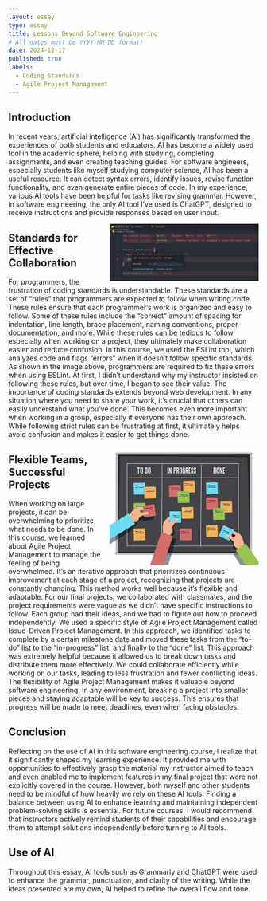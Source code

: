 ```yaml
---
layout: essay
type: essay
title: Lessons Beyond Software Engineering
# All dates must be YYYY-MM-DD format!
date: 2024-12-17
published: true
labels:
  - Coding Standards
  - Agile Project Management
---
```


## Introduction
In recent years, artificial intelligence (AI) has significantly transformed the experiences of both students and educators. AI has become a widely used tool in the academic sphere, helping with studying, completing assignments, and even creating teaching guides. For software engineers, especially students like myself studying computer science, AI has been a useful resource. It can detect syntax errors, identify issues, revise function functionality, and even generate entire pieces of code. In my experience, various AI tools have been helpful for tasks like revising grammar. However, in software engineering, the only AI tool I’ve used is ChatGPT, designed to receive instructions and provide responses based on user input.

<img width="300px" style="float: right; margin-left: 1rem;" class="rounded" src="../img/eslint.png">

## Standards for Effective Collaboration
For programmers, the frustration of coding standards is understandable. These standards are a set of “rules” that programmers are expected to follow when writing code. These rules ensure that each programmer’s work is organized and easy to follow. Some of these rules include the “correct” amount of spacing for indentation, line length, brace placement, naming conventions, proper documentation, and more. While these rules can be tedious to follow, especially when working on a project, they ultimately make collaboration easier and reduce confusion. In this course, we used the ESLint tool, which analyzes code and flags “errors” when it doesn’t follow specific standards. As shown in the image above, programmers are required to fix these errors when using ESLint. At first, I didn’t understand why my instructor insisted on following these rules, but over time, I began to see their value. The importance of coding standards extends beyond web development. In any situation where you need to share your work, it’s crucial that others can easily understand what you’ve done. This becomes even more important when working in a group, especially if everyone has their own approach. While following strict rules can be frustrating at first, it ultimately helps avoid confusion and makes it easier to get things done.

<img width="300px" style="float: right; margin-left: 1rem;" class="rounded" src="../img/to-do.png">

## Flexible Teams, Successful Projects
When working on large projects, it can be overwhelming to prioritize what needs to be done. In this course, we learned about Agile Project Management to manage the feeling of being overwhelmed. It’s an iterative approach that prioritizes continuous improvement at each stage of a project, recognizing that projects are constantly changing. This method works well because it’s flexible and adaptable. For our final projects, we collaborated with classmates, and the project requirements were vague as we didn’t have specific instructions to follow. Each group had their ideas, and we had to figure out how to proceed independently. We used a specific style of Agile Project Management called Issue-Driven Project Management. In this approach, we identified tasks to complete by a certain milestone date and moved these tasks from the “to-do” list to the “in-progress” list, and finally to the “done” list. This approach was extremely helpful because it allowed us to break down tasks and distribute them more effectively. We could collaborate efficiently while working on our tasks, leading to less frustration and fewer conflicting ideas. The flexibility of Agile Project Management makes it valuable beyond software engineering. In any environment, breaking a project into smaller pieces and staying adaptable will be key to success. This ensures that progress will be made to meet deadlines, even when facing obstacles.

## Conclusion
Reflecting on the use of AI in this software engineering course, I realize that it significantly shaped my learning experience. It provided me with opportunities to effectively grasp the material my instructor aimed to teach and even enabled me to implement features in my final project that were not explicitly covered in the course. However, both myself and other students need to be mindful of how heavily we rely on these AI tools. Finding a balance between using AI to enhance learning and maintaining independent problem-solving skills is essential. For future courses, I would recommend that instructors actively remind students of their capabilities and encourage them to attempt solutions independently before turning to AI tools.

## Use of AI
Throughout this essay, AI tools such as Grammarly and ChatGPT were used to enhance the grammar, punctuation, and clarity of the writing. While the ideas presented are my own, AI helped to refine the overall flow and tone.
